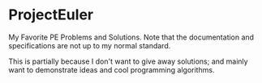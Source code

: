 # ProjectEuler
My Favorite PE Problems and Solutions. Note that the documentation and specifications are not up to my normal standard.

This is partially because I don't want to give away solutions; and mainly want to demonstrate ideas and cool programming algorithms.

